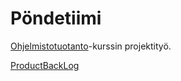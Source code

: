 # Pöndetiimi

[Ohjelmistotuotanto](https://ohjelmistotuotanto-hy.github.io/miniprojekti/)-kurssin projektityö.

[ProductBackLog](https://docs.google.com/spreadsheets/d/1GRM8AXspv3U0oPStXTyR-001euZUgXl-X6GAkoWaCAw/edit#gid=1733008835)
